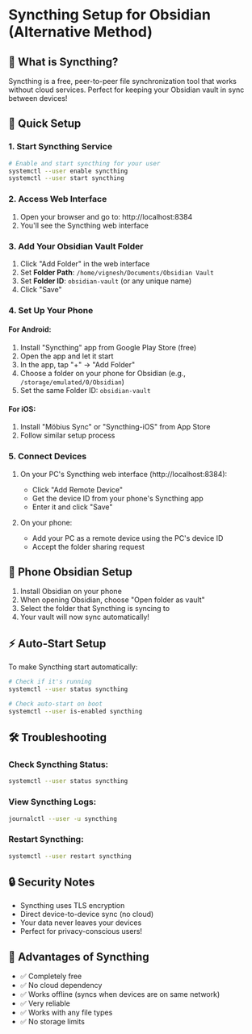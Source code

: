 # Syncthing Setup for Obsidian (Alternative Method)

## 🔄 What is Syncthing?
Syncthing is a free, peer-to-peer file synchronization tool that works without cloud services. Perfect for keeping your Obsidian vault in sync between devices!

## 🚀 Quick Setup

### 1. Start Syncthing Service
```bash
# Enable and start syncthing for your user
systemctl --user enable syncthing
systemctl --user start syncthing
```

### 2. Access Web Interface
1. Open your browser and go to: http://localhost:8384
2. You'll see the Syncthing web interface

### 3. Add Your Obsidian Vault Folder
1. Click "Add Folder" in the web interface
2. Set **Folder Path**: `/home/vignesh/Documents/Obsidian Vault`
3. Set **Folder ID**: `obsidian-vault` (or any unique name)
4. Click "Save"

### 4. Set Up Your Phone

#### For Android:
1. Install "Syncthing" app from Google Play Store (free)
2. Open the app and let it start
3. In the app, tap "+" → "Add Folder"
4. Choose a folder on your phone for Obsidian (e.g., `/storage/emulated/0/Obsidian`)
5. Set the same Folder ID: `obsidian-vault`

#### For iOS:
1. Install "Möbius Sync" or "Syncthing-iOS" from App Store
2. Follow similar setup process

### 5. Connect Devices
1. On your PC's Syncthing web interface (http://localhost:8384):
   - Click "Add Remote Device"
   - Get the device ID from your phone's Syncthing app
   - Enter it and click "Save"

2. On your phone:
   - Add your PC as a remote device using the PC's device ID
   - Accept the folder sharing request

## 📱 Phone Obsidian Setup
1. Install Obsidian on your phone
2. When opening Obsidian, choose "Open folder as vault"
3. Select the folder that Syncthing is syncing to
4. Your vault will now sync automatically!

## ⚡ Auto-Start Setup
To make Syncthing start automatically:

```bash
# Check if it's running
systemctl --user status syncthing

# Check auto-start on boot
systemctl --user is-enabled syncthing
```

## 🛠️ Troubleshooting

### Check Syncthing Status:
```bash
systemctl --user status syncthing
```

### View Syncthing Logs:
```bash
journalctl --user -u syncthing
```

### Restart Syncthing:
```bash
systemctl --user restart syncthing
```

## 🔒 Security Notes
- Syncthing uses TLS encryption
- Direct device-to-device sync (no cloud)
- Your data never leaves your devices
- Perfect for privacy-conscious users!

## 🌟 Advantages of Syncthing
- ✅ Completely free
- ✅ No cloud dependency
- ✅ Works offline (syncs when devices are on same network)
- ✅ Very reliable
- ✅ Works with any file types
- ✅ No storage limits
